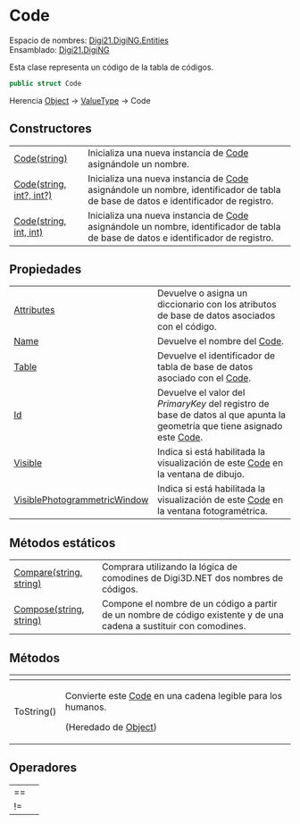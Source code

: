 # Code

Espacio de nombres: [Digi21.DigiNG.Entities](../../)  
Ensamblado: [Digi21.DigiNG](../../../)

Esta clase representa un código de la tabla de códigos.

```csharp
public struct Code
```

Herencia [Object](https://docs.microsoft.com/en-us/dotnet/api/system.object?view=net-5.0) → [ValueType](https://docs.microsoft.com/en-us/dotnet/api/system.valuetype?view=net-5.0) → Code

## Constructores

|  |  |
| :--- | :--- |
| [Code\(string\)](constructores.md#code-string) | Inicializa una nueva instancia de [Code ](./)asignándole un nombre. |
| [Code\(string, int?, int?\)](constructores.md#code-string-int-int) | Inicializa una nueva instancia de [Code ](./)asignándole un nombre, identificador de tabla de base de datos e identificador de registro. |
| [Code\(string, int, int\)](constructores.md#code-string-int-int-1) | Inicializa una nueva instancia de [Code ](./)asignándole un nombre, identificador de tabla de base de datos e identificador de registro. |

## Propiedades

|  |  |
| :--- | :--- |
| [Attributes](propiedades/attributes.md) | Devuelve o asigna un diccionario con los atributos de base de datos asociados con el código. |
| [Name](propiedades/name.md) | Devuelve el nombre del [Code](./). |
| [Table](propiedades/table.md) | Devuelve el identificador de tabla de base de datos asociado con el [Code](./). |
| [Id](propiedades/id.md) | Devuelve el valor del _PrimaryKey_ del registro de base de datos al que apunta la geometría que tiene asignado este [Code](./). |
| [Visible](propiedades/visible.md) | Indica si está habilitada la visualización de este [Code](./) en la ventana de dibujo. |
| [VisiblePhotogrammetricWindow](propiedades/visiblephotogrammetricwindow.md) | Indica si está habilitada la visualización de este [Code](./) en la ventana fotogramétrica. |

## Métodos estáticos

|  |  |
| :--- | :--- |
| [Compare\(string, string\)](metodos-estaticos/compare.md) | Comprara utilizando la lógica de comodines de Digi3D.NET dos nombres de códigos. |
| [Compose\(string, string\)](metodos-estaticos/compose.md) | Compone el nombre de un código a partir de un nombre de código existente y de una cadena a sustituir con comodines. |

## Métodos

<table>
  <thead>
    <tr>
      <th style="text-align:left"></th>
      <th style="text-align:left"></th>
    </tr>
  </thead>
  <tbody>
    <tr>
      <td style="text-align:left">ToString()</td>
      <td style="text-align:left">
        <p>Convierte este <a href="./">Code</a> en una cadena legible para los humanos.</p>
        <p>(Heredado de <a href="https://docs.microsoft.com/en-us/dotnet/api/system.object?view=net-5.0">Object</a>)</p>
      </td>
    </tr>
  </tbody>
</table>

## Operadores

|  |  |
| :--- | :--- |
| == |  |
| != |  |

